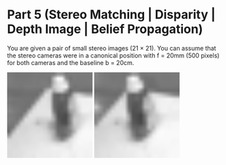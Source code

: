 # Part 5 (Stereo Matching | Disparity | Depth Image | Belief Propagation)

You are given a pair of small stereo images (21 × 21). You can assume that the stereo
cameras were in a canonical position with f = 20mm (500 pixels) for both cameras and the
baseline b = 20cm.

<img src="images/left.png" width="200">        <img src="images/right.png" width="200">
